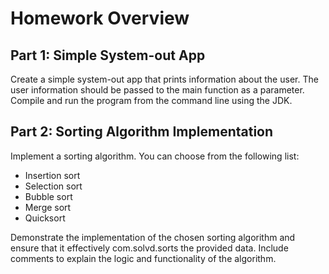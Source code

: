 # Homework Overview

## Part 1: Simple System-out App
Create a simple system-out app that prints information about the user. The user information should be passed to the main function as a parameter. Compile and run the program from the command line using the JDK.

## Part 2: Sorting Algorithm Implementation
Implement a sorting algorithm. You can choose from the following list:
- Insertion sort
- Selection sort
- Bubble sort
- Merge sort
- Quicksort

Demonstrate the implementation of the chosen sorting algorithm and ensure that it effectively com.solvd.sorts the provided data. Include comments to explain the logic and functionality of the algorithm.
